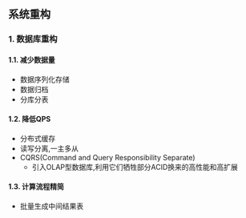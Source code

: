 ## 系统重构
### 1. 数据库重构
#### 1.1. 减少数据量
- 数据序列化存储
- 数据归档
- 分库分表
#### 1.2. 降低QPS
- 分布式缓存
- 读写分离,一主多从
- CQRS(Command and Query Responsibility Separate)
    - 引入OLAP型数据库,利用它们牺牲部分ACID换来的高性能和高扩展
    
#### 1.3. 计算流程精简
- 批量生成中间结果表
